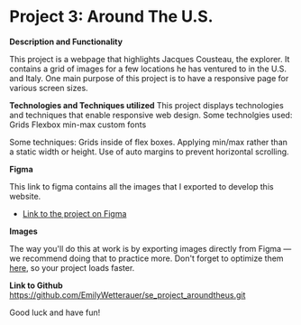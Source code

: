 # Project 3: Around The U.S.


  
**Description and Functionality**

This project is a webpage that highlights Jacques Cousteau, the explorer.  It contains a grid of images for a few locations he has ventured to in the U.S. and Italy. 
One main purpose of this project is to have a responsive page for various screen sizes. 
  
**Technologies and Techniques utilized** 
This project displays technologies and techniques that enable responsive web design. 
Some technolgies used: 
Grids
Flexbox
min-max
custom fonts

Some techniques:
Grids inside of flex boxes. 
Applying min/max rather than a static width or height.
Use of auto margins to prevent horizontal scrolling.

  
**Figma**  

This link to figma contains all the images that I exported to develop this website.
  
* [Link to the project on Figma](https://www.figma.com/file/ii4xxsJ0ghevUOcssTlHZv/Sprint-3%3A-Around-the-US?node-id=0%3A1)  
  
**Images**  
  
The way you'll do this at work is by exporting images directly from Figma — we recommend doing that to practice more. Don't forget to optimize them [here](https://tinypng.com/), so your project loads faster. 

**Link to Github**  
https://github.com/EmilyWetterauer/se_project_aroundtheus.git



  
Good luck and have fun!
